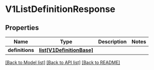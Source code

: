 # V1ListDefinitionResponse

## Properties
Name | Type | Description | Notes
------------ | ------------- | ------------- | -------------
**definitions** | [**list[V1DefinitionBase]**](V1DefinitionBase.md) |  | 

[[Back to Model list]](../README.md#documentation-for-models) [[Back to API list]](../README.md#documentation-for-api-endpoints) [[Back to README]](../README.md)

